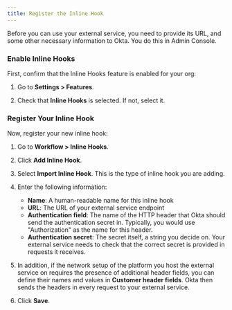 ```yaml
---
title: Register the Inline Hook
---
```


Before you can use your external service, you need to provide its URL, and some other necessary information to Okta. You do this in Admin Console.

### Enable Inline Hooks

First, confirm that the Inline Hooks feature is enabled for your org:

1. Go to **Settings > Features**.

1. Check that **Inline Hooks** is selected. If not, select it.

### Register Your Inline Hook

Now, register your new inline hook:

1. Go to **Workflow > Inline Hooks**.

1. Click **Add Inline Hook**.

1. Select **Import Inline Hook**. This is the type of inline hook you are adding.

1. Enter the following information:
	- **Name**: A human-readable name for this inline hook
	- **URL**: The URL of your external service endpoint
	- **Authentication field**: The name of the HTTP header that Okta should send the authentication secret in. Typically, you would use "Authorization" as the name for this header.
	- **Authentication secret**: The secret itself, a string you decide on. Your external service needs to check that the correct secret is provided in requests it receives.

1. In addition, if the network setup of the platform you host the external service on requires the presence of additional header fields, you can define their names and values in **Customer header fields**. Okta then sends the headers in every request to your external service.

1. Click **Save**.

<NextSectionLink />

